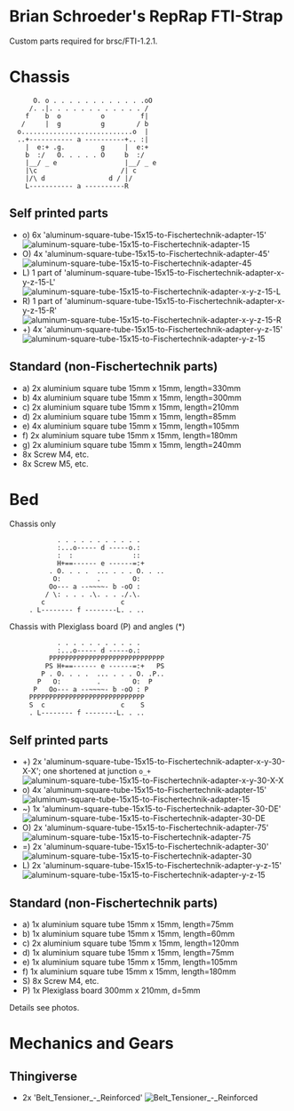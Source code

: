 
Brian Schroeder's RepRap FTI-Strap
==================================

Custom parts required for brsc/FTI-1.2.1.

# Chassis

          O. o . . . . . . . . . . . .oO
         /. .|. . . . . . . . . . . . /
        f    b  o          o         f|
       /     |  g          g        / b
      o............................o  |
      ..+----------- a ----------+.. :|
        |  e:+ .g.         g     |  e:+
        b  :/   O. . . . . O     b  :/
        |__/ _ e                 |__/ _ e
        |\c                     /| c
        |/\ d                d / |/
        L----------- a ----------R

## Self printed parts
- o) 6x 'aluminum-square-tube-15x15-to-Fischertechnik-adapter-15' ![aluminum-square-tube-15x15-to-Fischertechnik-adapter-15](aluminum-square-tube-15x15-to-Fischertechnik-adapter-15.png)
- O) 4x 'aluminum-square-tube-15x15-to-Fischertechnik-adapter-45' ![aluminum-square-tube-15x15-to-Fischertechnik-adapter-45](aluminum-square-tube-15x15-to-Fischertechnik-adapter-45.png)
- L) 1 part of 'aluminum-square-tube-15x15-to-Fischertechnik-adapter-x-y-z-15-L' ![aluminum-square-tube-15x15-to-Fischertechnik-adapter-x-y-z-15-L](aluminum-square-tube-15x15-to-Fischertechnik-adapter-x-y-z-15-L.png)
- R) 1 part of 'aluminum-square-tube-15x15-to-Fischertechnik-adapter-x-y-z-15-R' ![aluminum-square-tube-15x15-to-Fischertechnik-adapter-x-y-z-15-R](aluminum-square-tube-15x15-to-Fischertechnik-adapter-x-y-z-15-R.png)
- +) 4x 'aluminum-square-tube-15x15-to-Fischertechnik-adapter-y-z-15' ![aluminum-square-tube-15x15-to-Fischertechnik-adapter-y-z-15](aluminum-square-tube-15x15-to-Fischertechnik-adapter-y-z-15.png)

## Standard (non-Fischertechnik parts)
- a) 2x aluminium square tube 15mm x 15mm, length=330mm
- b) 4x aluminium square tube 15mm x 15mm, length=300mm
- c) 2x aluminium square tube 15mm x 15mm, length=210mm
- d) 2x aluminium square tube 15mm x 15mm, length=85mm
- e) 4x aluminium square tube 15mm x 15mm, length=105mm
- f) 2x aluminium square tube 15mm x 15mm, length=180mm
- g) 2x aluminium square tube 15mm x 15mm, length=240mm
- 8x Screw M4, etc.
- 8x Screw M5, etc.

# Bed

Chassis only

                . . . . . . . . . . .
                :...o----- d -----o.:
                :  :               ::
                H+==------ e ------=:+
              . O. . . .  ... . . . O. . ..
               O:         .        O:
              Oo--- a --~~~~- b -oO : 
             / \: . . . .\. . . ./.\.
            c                   c
         . L-------- f --------L. . ..


Chassis with Plexiglass board (P) and angles (*)

                . . . . . . . . . . .
                :...o----- d -----o.:
              PPPPPPPPPPPPPPPPPPPPPPPPPPPPP
             PS H+==------ e ------=:+   PS
            P . O. . . .  ... . . . O. .P..
           P   O:         .        O:  P
          P   Oo--- a --~~~~- b -oO : P
         PPPPPPPPPPPPPPPPPPPPPPPPPPPPP
         S  c                   c    S
         . L-------- f --------L. . ..

## Self printed parts
- +) 2x 'aluminum-square-tube-15x15-to-Fischertechnik-adapter-x-y-30-X-X'; one shortened at junction ```o_+``` ![aluminum-square-tube-15x15-to-Fischertechnik-adapter-x-y-30-X-X](aluminum-square-tube-15x15-to-Fischertechnik-adapter-x-y-30-X-X.png)
- o) 4x 'aluminum-square-tube-15x15-to-Fischertechnik-adapter-15' ![aluminum-square-tube-15x15-to-Fischertechnik-adapter-15](aluminum-square-tube-15x15-to-Fischertechnik-adapter-15.png)
- ~) 1x 'aluminum-square-tube-15x15-to-Fischertechnik-adapter-30-DE' ![aluminum-square-tube-15x15-to-Fischertechnik-adapter-30-DE](aluminum-square-tube-15x15-to-Fischertechnik-adapter-30-DE.png)
- O) 2x 'aluminum-square-tube-15x15-to-Fischertechnik-adapter-75' ![aluminum-square-tube-15x15-to-Fischertechnik-adapter-75](aluminum-square-tube-15x15-to-Fischertechnik-adapter-75.png)
- =) 2x 'aluminum-square-tube-15x15-to-Fischertechnik-adapter-30' ![aluminum-square-tube-15x15-to-Fischertechnik-adapter-30](aluminum-square-tube-15x15-to-Fischertechnik-adapter-30.png)
- L) 2x 'aluminum-square-tube-15x15-to-Fischertechnik-adapter-y-z-15' ![aluminum-square-tube-15x15-to-Fischertechnik-adapter-y-z-15](aluminum-square-tube-15x15-to-Fischertechnik-adapter-y-z-15.png)

## Standard (non-Fischertechnik parts)
- a) 1x aluminium square tube 15mm x 15mm, length=75mm
- b) 1x aluminium square tube 15mm x 15mm, length=60mm
- c) 2x aluminium square tube 15mm x 15mm, length=120mm
- d) 1x aluminium square tube 15mm x 15mm, length=75mm
- e) 1x aluminium square tube 15mm x 15mm, length=105mm
- f) 1x aluminium square tube 15mm x 15mm, length=180mm
- S) 8x Screw M4, etc.
- P) 1x Plexiglass board 300mm x 210mm, d=5mm

Details see photos.

# Mechanics and Gears

## Thingiverse
- 2x 'Belt_Tensioner_-_Reinforced' ![Belt_Tensioner_-_Reinforced](thingiverse\Belt_Tensioner_-_Reinforced\images\9cd39fd8af52306f8839aff77a5b9034_preview_featured.jpg)
